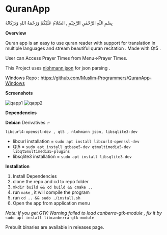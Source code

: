 # QuranApp

بِسْمِ ٱللّٰهِ الرَّحْمٰنِ الرَّحِيْمِ ,
السَّلاَمُ عَلَيْكُمْ وَرَحْمَةُ اللهِ وَبَرَكَاتُهُ

**Overview**

Quran app is an easy to use quran reader with support for translation in multiple languages and stream beautiful quran recitation . Made with Qt5 .

User can Access Prayer Times from Menu->Prayer Times.

This Project uses [nlohmann json](https://github.com/nlohmann/json) for json parsing .

Windows Repo : https://github.com/Muslim-Programmers/QuranApp-Windows

**Screenshots**

![qapp1](https://user-images.githubusercontent.com/95064572/150300379-6c33af55-a0a3-4d37-a269-9ce5683cd888.png)
![qapp2](https://user-images.githubusercontent.com/95064572/150300402-2d2fd7aa-f465-48f9-86bb-a593ca1b4dd6.png)

**Dependencies**

**Debian** Derivatives :-

`libcurl4-openssl-dev , qt5 , nlohmann json, libsqlite3-dev`
* libcurl installation = `sudo apt install libcurl4-openssl-dev`
* Qt5 = `sudo apt install qtbase5-dev qtmultimedia5-dev libqt5multimedia5-plugins`
* libsqlite3 installation = `sudo apt install libsqlite3-dev`

**Installation**

1. Install Dependencies
2. clone the repo and cd to repo folder
3. `mkdir build && cd build && cmake ..`
4. run `make` , it will compile the program
5. run `cd .. && sudo ./install.sh`
6. Open the app from application menu 

*Note: If you get GTK-Warning failed to load canberra-gtk-module , fix it by*
`sudo apt install libcanberra-gtk-module`

Prebuilt binaries are available in releases page.
